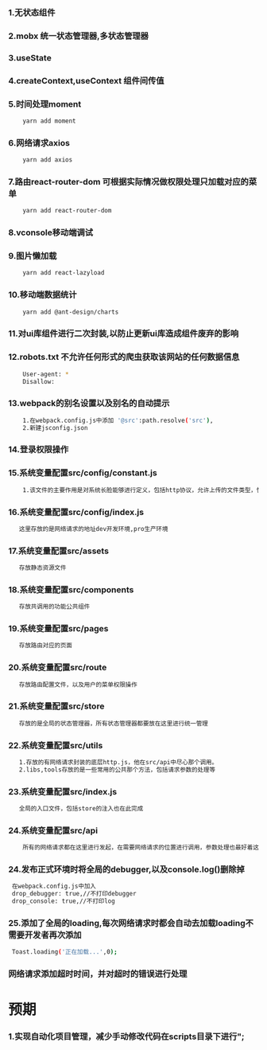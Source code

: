 ### 1.无状态组件

### 2.mobx 统一状态管理器,多状态管理器

### 3.useState

### 4.createContext,useContext 组件间传值

### 5.时间处理moment
```bash
    yarn add moment
```

### 6.网络请求axios
```bash
    yarn add axios
```

### 7.路由react-router-dom 可根据实际情况做权限处理只加载对应的菜单
```bash
    yarn add react-router-dom
```

### 8.vconsole移动端调试

### 9.图片懒加载
```bash
    yarn add react-lazyload
```

### 10.移动端数据统计
```bash
    yarn add @ant-design/charts
```

### 11.对ui库组件进行二次封装,以防止更新ui库造成组件废弃的影响

### 12.robots.txt 不允许任何形式的爬虫获取该网站的任何数据信息
```bash
    User-agent: *
    Disallow:
```
### 13.webpack的别名设置以及别名的自动提示
```bash
    1.在webpack.config.js中添加 '@src':path.resolve('src'),
    2.新建jsconfig.json
```

### 14.登录权限操作
### 15.系统变量配置src/config/constant.js
```bash
    1.该文件的主要作用是对系统长脸能够进行定义，包括http协议，允许上传的文件类型，性别说明，等
```
### 16.系统变量配置src/config/index.js
```bash
   这里存放的是网络请求的地址dev开发环境,pro生产环境 
```
### 17.系统变量配置src/assets
```bash
   存放静态资源文件
```
### 18.系统变量配置src/components
```bash
   存放共调用的功能公共组件
```
### 19.系统变量配置src/pages
```bash
   存放路由对应的页面
```
### 20.系统变量配置src/route
```bash
   存放路由配置文件，以及用户的菜单权限操作
```
### 21.系统变量配置src/store
```bash
   存放的是全局的状态管理器，所有状态管理器都要放在这里进行统一管理
```
### 22.系统变量配置src/utils
```bash
   1.存放的有网络请求封装的底层http.js，他在src/api中尽心那个调用。
   2.libs,tools存放的是一些常用的公共那个方法，包括请求参数的处理等
```
### 23.系统变量配置src/index.js
```bash
   全局的入口文件，包括store的注入也在此完成
```
### 24.系统变量配置src/api
```bash
    所有的网络请求都在这里进行发起，在需要网络请求的位置进行调用，参数处理也最好着这个文件夹下对应的js中进行处理
```
### 24.发布正式环境时将全局的debugger,以及console.log()删除掉
```bash
 在webpack.config.js中加入
 drop_debugger: true,//不打印debugger
 drop_console: true,//不打印log
```
### 25.添加了全局的loading,每次网络请求时都会自动去加载loading不需要开发者再次添加
```bash
 Toast.loading('正在加载...',0);
```
### 网络请求添加超时时间，并对超时的错误进行处理

# 预期 
### 1.实现自动化项目管理，减少手动修改代码在scripts目录下进行";


